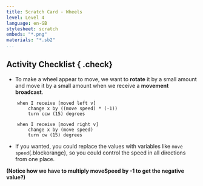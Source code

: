 ```yaml
---
title: Scratch Card - Wheels
level: Level 4
language: en-GB
stylesheet: scratch
embeds: "*.png"
materials: "*.sb2"
...
```


## Activity Checklist { .check}

+ To make a wheel appear to move, we want to **rotate** it by a small amount and move it by a small amount when we receive a **movement broadcast**.
```blocks
	when I receive [moved left v]
		change x by ((move speed) * (-1))
		turn ccw (15) degrees

	when I receive [moved right v]
		change x by (move speed)
		turn cw (15) degrees
```
+ If you wanted, you could replace the values with variables like `move speed`{.blockorange}, so you could control the speed in all directions from one place.

**(Notice how we have to multiply moveSpeed by -1 to get the negative value?)**
